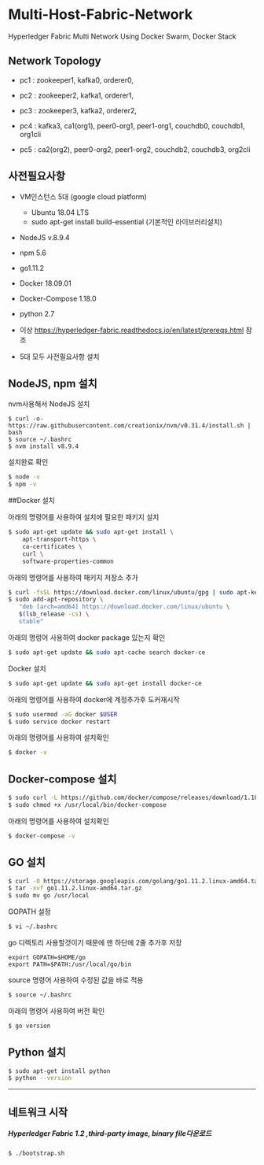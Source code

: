 # Multi-Host-Fabric-Network
Hyperledger Fabric Multi Network Using Docker Swarm, Docker Stack



## Network Topology

* pc1 :  zookeeper1, kafka0, orderer0, 

* pc2 :  zookeeper2, kafka1, orderer1, 

* pc3 :  zookeeper3, kafka2, orderer2, 

* pc4 :  kafka3, ca1(org1), peer0-org1, peer1-org1, couchdb0, couchdb1, org1cli

* pc5 :  ca2(org2), peer0-org2, peer1-org2, couchdb2, couchdb3, org2cli



## 사전필요사항

* VM인스턴스 5대 (google cloud platform)
  * Ubuntu 18.04 LTS
  * sudo apt-get install build-essential (기본적인 라이브러리설치)
* NodeJS v.8.9.4
* npm 5.6
* go1.11.2
* Docker 18.09.01
* Docker-Compose 1.18.0
* python 2.7
* 이상 https://hyperledger-fabric.readthedocs.io/en/latest/prereqs.html 참조

* 5대 모두 사전필요사항 설치



## NodeJS, npm 설치

nvm사용해서 NodeJS 설치

```shell
$ curl -o- https://raw.githubusercontent.com/creationix/nvm/v0.31.4/install.sh | bash
$ source ~/.bashrc
$ nvm install v8.9.4
```

설치완료 확인

```sh
$ node -v
$ npm -v
```



##Docker  설치

아래의 명령어를 사용하여 설치에 필요한 패키지 설치

```sh
$ sudo apt-get update && sudo apt-get install \
    apt-transport-https \
    ca-certificates \
    curl \
    software-properties-common
```

아래의 명령어를 사용하여 패키지 저장소 추가

```sh
$ curl -fsSL https://download.docker.com/linux/ubuntu/gpg | sudo apt-key add -
$ sudo add-apt-repository \
   "deb [arch=amd64] https://download.docker.com/linux/ubuntu \
   $(lsb_release -cs) \
   stable"
```

아래의 명렁어 사용하여 docker package 있는지 확인

```sh
$ sudo apt-get update && sudo apt-cache search docker-ce
```

Docker 설치

```sh
$ sudo apt-get update && sudo apt-get install docker-ce
```

아래의 명령어를 사용하여 docker에 계정추가후 도커재시작

```sh
$ sudo usermod -aG docker $USER
$ sudo service docker restart
```

아래의 명령어를 사용하여 설치확인

```sh
$ docker -v
```



## Docker-compose 설치

```sh
$ sudo curl -L https://github.com/docker/compose/releases/download/1.18.0/docker-compose-`uname -s`-`uname -m` -o /usr/local/bin/docker-compose
$ sudo chmod +x /usr/local/bin/docker-compose
```

아래의 명령어를 사용하여 설치확인

```sh
$ docker-compose -v
```



## GO 설치

```sh
$ curl -O https://storage.googleapis.com/golang/go1.11.2.linux-amd64.tar.gz
$ tar -xvf go1.11.2.linux-amd64.tar.gz
$ sudo mv go /usr/local
```

GOPATH 설정

```sh
$ vi ~/.bashrc
```

go 디렉토리 사용할것이기 때문에 맨 하단에 2줄 추가후 저장

```
export GOPATH=$HOME/go
export PATH=$PATH:/usr/local/go/bin
```

source 명령어 사용하여 수정된 값을 바로 적용

```sh
$ source ~/.bashrc
```

아래의 명령어 사용하여 버전 확인

```sh
$ go version
```



## Python 설치

```sh
$ sudo apt-get install python
$ python --version
```



---



## 네트워크 시작

##### Hyperledger Fabric 1.2 ,third-party image, binary file다운로드

```sh
$ ./bootstrap.sh
```





